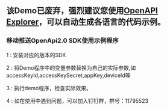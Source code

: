 ## 该Demo已废弃，强烈建议您使用[OpenAPI Explorer](https://api.aliyun.com/#/?product=Push&api=Push)，可以自动生成各语言的代码示例。

### 移动推送OpenApi2.0 SDK使用示例程序

1 : 安装对应的版本的SDK

2 : 将Demo程序中的变量参数替换为自己的实际参数,如 accessKeyId,accessKeySecret,appKey,deviceId等

3 : 执行demo程序，检查实际效果。

4 : 如在使用中遇到问题，可以加入钉钉群，群号：11795523
